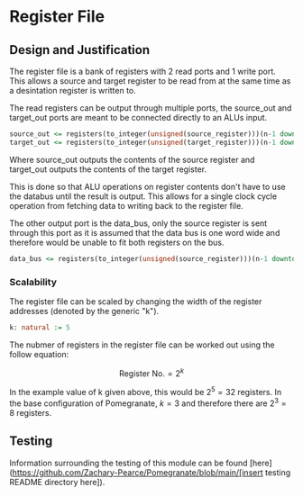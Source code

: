 # Register File

## Design and Justification
<!-- Please discuss your design here -->
<!-- Make sure to justify any design choices made where there may be an alternative approach -->
The register file is a bank of registers with 2 read ports and 1 write port. This allows a source and target register to be read from at the same time as a desintation register is written to.

The read registers can be output through multiple ports, the source_out and target_out ports are meant to be connected directly to an ALUs input.

```VHDL
source_out <= registers(to_integer(unsigned(source_register)))(n-1 downto 0);
target_out <= registers(to_integer(unsigned(target_register)))(n-1 downto 0);
```

Where source_out outputs the contents of the source register and target_out outputs the contents of the target register.

This is done so that ALU operations on register contents don't have to use the databus until the result is output. This allows for a single clock cycle operation from fetching data to writing back to the register file.

The other output port is the data_bus, only the source register is sent through this port as it is assumed that the data bus is one word wide and therefore would be unable to fit both registers on the bus.

```VHDL
data_bus <= registers(to_integer(unsigned(source_register)))(n-1 downto 0) when data_bus_R_file = '1' else (others => 'Z');
```

### Scalability
The register file can be scaled by changing the width of the register addresses (denoted by the generic "k").

```VHDL
k: natural := 5
```

The nubmer of registers in the register file can be worked out using the follow equation:

```math
\text{Register No.} = 2^{k}
```

In the example value of k given above, this would be $2^{5} = 32$ registers. In the base configuration of Pomegranate, $k = 3$ and therefore there are $2^{3} = 8$ registers.

## Testing
Information surrounding the testing of this module can be found [here](https://github.com/Zachary-Pearce/Pomegranate/blob/main/[insert testing README directory here]).